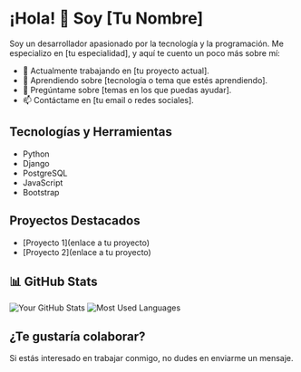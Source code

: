 # ¡Hola! 👋 Soy [Tu Nombre]

Soy un desarrollador apasionado por la tecnología y la programación. Me especializo en [tu especialidad], y aquí te cuento un poco más sobre mí:

- 🔭 Actualmente trabajando en [tu proyecto actual].
- 🌱 Aprendiendo sobre [tecnología o tema que estés aprendiendo].
- 💬 Pregúntame sobre [temas en los que puedas ayudar].
- 📫 Contáctame en [tu email o redes sociales].

## Tecnologías y Herramientas
- Python
- Django
- PostgreSQL
- JavaScript
- Bootstrap

## Proyectos Destacados
- [Proyecto 1](enlace a tu proyecto)
- [Proyecto 2](enlace a tu proyecto)

## 📊 GitHub Stats
![Your GitHub Stats](https://github-readme-stats.vercel.app/api?username=edo-farias&show_icons=true&theme=radical)
![Most Used Languages](https://github-readme-stats.vercel.app/api/top-langs/?username=edo-farias&layout=compact&theme=radical)

## ¿Te gustaría colaborar?
Si estás interesado en trabajar conmigo, no dudes en enviarme un mensaje.
